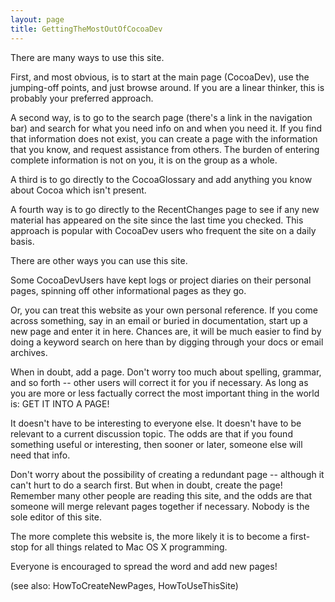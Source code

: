 ```yaml
---
layout: page
title: GettingTheMostOutOfCocoaDev
---
```


There are many ways to use this site.

First, and most obvious, is to start at the main page (CocoaDev), use the jumping-off points, and just browse around.  If you are a linear thinker, this is probably your preferred approach.

A second way, is to go to the search page (there's a link in the navigation bar) and search for what you need info on and when you need it.  If you find that information does not exist, you can create a page with the information that you know, and request assistance from others.  The burden of entering complete information is not on you, it is on the group as a whole.

A third is to go directly to the CocoaGlossary and add anything you know about Cocoa which isn't present.

A fourth way is to go directly to the RecentChanges page to see if any new material has appeared on the site since the last time you checked. This approach is popular with CocoaDev users who frequent the site on a daily basis.

There are other ways you can use this site.

Some CocoaDevUsers have kept logs or project diaries on their personal pages, spinning off other informational pages as they go.

Or, you can treat this website as your own personal reference.  If you come across something, say in an email or buried in documentation, start up a new page and enter it in here.  Chances are, it will be much easier to find by doing a keyword search on here than by digging through your docs or email archives.

When in doubt, add a page.  Don't worry too much about spelling, grammar, and so forth -- other users will correct it for you if necessary.  As long as you are more or less factually correct the most important thing in the world is: GET IT INTO A PAGE!

It doesn't have to be interesting to everyone else.  It doesn't have to be relevant to a current discussion topic.  The odds are that if you found something useful or interesting, then sooner or later, someone else will need that info.  

Don't worry about the possibility of creating a redundant page -- although it can't hurt to do a search first.  But when in doubt, create the page! Remember many other people are reading this site, and the odds are that someone will merge relevant pages together if necessary.  Nobody is the sole editor of this site. 

The more complete this website is, the more likely it is to become a first-stop for all things related to Mac OS X programming.  

Everyone is encouraged to spread the word and add new pages!

(see also: HowToCreateNewPages, HowToUseThisSite)


